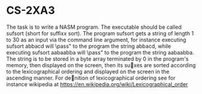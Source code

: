 # CS-2XA3
The task is to write a NASM program. The executable should be called sufsort
(short for suffixx sort). The program sufsort gets a string of length 1 to 30 as an
input via the command line argument, for instance executing sufsort abbacd will
\pass" to the program the string abbacd, while executing sufsort aabaabba will
\pass" to the program the string aabaabba. The string is to be stored in a byte
array terminated by 0 in the program's memory, then displayed on the screen, then its
suxes are sorted according to the lexicographical ordering and displayed on the screen
in the ascending manner. For denition of lexicographical ordering see for instance
wikipedia at https://en.wikipedia.org/wiki/Lexicographical_order
